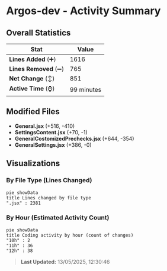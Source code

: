 # Argos-dev - Activity Summary 

## Overall Statistics

| Stat                   | Value                                                             |
| ---------------------- | ----------------------------------------------------------------- |
| **Lines Added** (➕)   | 1616                                          |
| **Lines Removed** (➖) | 765                                        |
| **Net Change** (↕)    | 851                |
| **Active Time** (⌚)   | 99 minutes |


## Modified Files
- **General.jsx** (+516, -410)
- **SettingsContent.jsx** (+70, -1)
- **GeneralCostomizedPrechecks.jsx** (+644, -354)
- **GeneralSettings.jsx** (+386, -0)

## Visualizations

### By File Type (Lines Changed)

```mermaid
pie showData
title Lines changed by file type
".jsx" : 2381
```

### By Hour (Estimated Activity Count)

```mermaid
pie showData
title Coding activity by hour (count of changes)
"10h" : 2
"11h" : 36
"12h" : 38
```


> **Last Updated:** 13/05/2025, 12:30:46